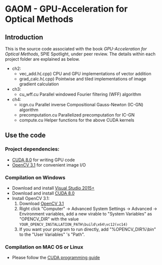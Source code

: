 # GAOM - GPU-Acceleration for Optical Methods
## Introduction
This is the source code associated with the book *GPU-Acceleration for Optical Methods*, SPIE Spotlight, under peer review. The details within each project folder are explained as below.
  * ch2:
    * vec_add.h(.cpp)   CPU and GPU implementations of vector addition
    * grad_calc.h(.cpp) Pointwise and tiled implementations of image gradient calculation
  * ch3:
    * cu_wff.cu Parallel windowed Fourier filtering (WFF) algorithm
  * ch4:
    * icgn.cu           Parallel inverse Compositional Gauss-Newton (IC-GN) algorithm
    * precomputation.cu Parallelized precomputation for IC-GN
    * compute.cu        Helper functions for the above CUDA kernels
## Use the code
### Project dependencies:
  * [CUDA 8.0](https://developer.nvidia.com/cuda-80-ga2-download-archive) for writing GPU code
  * [OpenCV 3.1](https://opencv.org/opencv-3-1.html) for convenient image I/O
### Compilation on Windows
  * Download and install [Visual Studio 2015+](https://www.visualstudio.com/vs/older-downloads/)
  * Download and install [CUDA 8.0](https://developer.nvidia.com/cuda-80-ga2-download-archive)
  * Install OpenCV 3.1:
    1. Download [OpenCV 3.1](https://opencv.org/opencv-3-1.html)
    2. Right click "Computer" -> Advanced System Settings -> Advanced -> Environment variables, add a new virable to "System Variables" as
       "OPENCV_DIR" with the value 
         `YOUR_OPENCV_INSTALLATION_PATH\build\x64\vc12(vc14)`
    3. If you want your program to run directly, add "%OPENCV_DIR%\bin" to the "User Variables" 's "Path".
### Compilation on MAC OS or Linux
  * Please follow the [CUDA programming guide](http://docs.nvidia.com/cuda/cuda-c-programming-guide/index.html)

